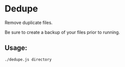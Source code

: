 # Dedupe

Remove duplicate files.

Be sure to create a backup of your files prior to running.

## Usage:

    ./dedupe.js directory

